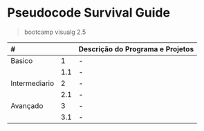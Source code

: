 # Pseudocode Survival Guide
> bootcamp visualg 2.5

| # | |Descrição do Programa e Projetos|
|:---|:---|:---|
|Basico| 1 | - |
|      | 1.1 | - |
|Intermediario| 2 | - |
|      | 2.1 | - |
|Avançado| 3 | - |
|      | 3.1 | - |
